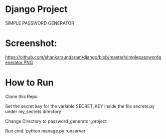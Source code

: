 # Django Project
SIMPLE PASSWORD GENERATOR

# Screenshot: 
https://github.com/shankarsundaram/django/blob/master/simplepasswordgenerator.PNG

# How to Run
Clone this Repo

Set the secret key for the variable SECRET_KEY inside the file secrets.py under my_secrets directory

Change Directory to password_generator_project

Run cmd 'python manage.py runserver'
